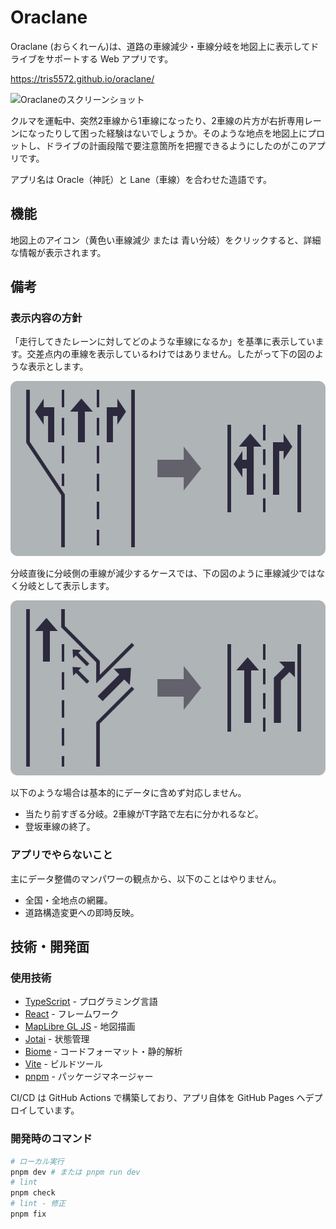 # Oraclane

Oraclane (おらくれーん)は、道路の車線減少・車線分岐を地図上に表示してドライブをサポートする Web アプリです。

https://tris5572.github.io/oraclane/

<img width="510" alt="Oraclaneのスクリーンショット" src="https://github.com/user-attachments/assets/925f6302-1a32-4281-bf1d-74712588726c" />

クルマを運転中、突然2車線から1車線になったり、2車線の片方が右折専用レーンになったりして困った経験はないでしょうか。そのような地点を地図上にプロットし、ドライブの計画段階で要注意箇所を把握できるようにしたのがこのアプリです。

アプリ名は Oracle（神託）と Lane（車線）を合わせた造語です。

## 機能

地図上のアイコン（黄色い車線減少 または 青い分岐）をクリックすると、詳細な情報が表示されます。

## 備考

### 表示内容の方針

「走行してきたレーンに対してどのような車線になるか」を基準に表示しています。交差点内の車線を表示しているわけではありません。したがって下の図のような表示とします。

![分岐時の表示の方針](/docs/images/lane-image-01.svg)

分岐直後に分岐側の車線が減少するケースでは、下の図のように車線減少ではなく分岐として表示します。

![分岐直後の車線減少](/docs/images/lane-image-02.svg)

以下のような場合は基本的にデータに含めず対応しません。

- 当たり前すぎる分岐。2車線がT字路で左右に分かれるなど。
- 登坂車線の終了。

### アプリでやらないこと

主にデータ整備のマンパワーの観点から、以下のことはやりません。

- 全国・全地点の網羅。
- 道路構造変更への即時反映。

## 技術・開発面

### 使用技術

- [TypeScript](https://www.typescriptlang.org/) - プログラミング言語
- [React](https://react.dev/) - フレームワーク
- [MapLibre GL JS](https://maplibre.org/) - 地図描画
- [Jotai](https://jotai.org/) - 状態管理
- [Biome](https://biomejs.dev/) - コードフォーマット・静的解析
- [Vite](https://vitejs.dev/) - ビルドツール
- [pnpm](https://pnpm.io/) - パッケージマネージャー

CI/CD は GitHub Actions で構築しており、アプリ自体を GitHub Pages へデプロイしています。

### 開発時のコマンド

```sh
# ローカル実行
pnpm dev # または pnpm run dev 
# lint
pnpm check
# lint - 修正
pnpm fix
```
